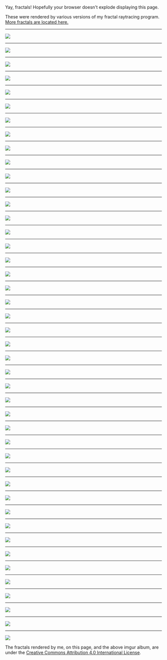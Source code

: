 Yay, fractals! Hopefully your browser doesn't explode displaying this page.

These were rendered by various versions of my fractal raytracing program. [More fractals are located here.](https://imgur.com/a/rmM4v)

---

[![](/image/gold.png)](fractals/gold.png)

---

[![](/image/electric.png)](fractals/electric.png)

---

[![](/image/slice.png)](fractals/slice.png)

---

[![](/image/shiny.png)](fractals/shiny.png)

---

[![](/image/arch_canyon.png)](fractals/arch_canyon.png)

---

[![](/image/aesthetic.png)](fractals/aesthetic.png)

---

[![](/image/rail.png)](fractals/rail.png)

---

[![](/image/angle.png)](fractals/angle.png)

---

[![](/image/bridge.png)](fractals/bridge.png)

---

[![](/image/burst.png)](fractals/burst.png)

---

[![](/image/canyon.png)](fractals/canyon.png)

---

[![](/image/city.png)](fractals/city.png)

---

[![](/image/construction.png)](fractals/construction.png)

---

[![](/image/corner2.png)](fractals/corner2.png)

---

[![](/image/corner.png)](fractals/corner.png)

---

[![](/image/energy.png)](fractals/energy.png)

---

[![](/image/fire.png)](fractals/fire.png)

---

[![](/image/flight.png)](fractals/flight.png)

---

[![](/image/fog4.png)](fractals/fog4.png)

---

[![](/image/fuzz.png)](fractals/fuzz.png)

---

[![](/image/ghost.png)](fractals/ghost.png)

---

[![](/image/giants.png)](fractals/giants.png)

---

[![](/image/grilledCheese.png)](fractals/grilledCheese.png)

---

[![](/image/head.png)](fractals/head.png)

---

[![](/image/iris.png)](fractals/iris.png)

---

[![](/image/lightfog.png)](fractals/lightfog.png)

---

[![](/image/pancakes.png)](fractals/pancakes.png)

---

[![](/image/pastel_big.png)](fractals/pastel_big.png)

---

[![](/image/pastel.png)](fractals/pastel.png)

---

[![](/image/platforms.png)](fractals/platforms.png)

---

[![](/image/rainbow.png)](fractals/rainbow.png)

---

[![](/image/shadows.png)](fractals/shadows.png)

---

[![](/image/ship.png)](fractals/ship.png)

---

[![](/image/snow.png)](fractals/snow.png)

---

[![](/image/space.png)](fractals/space.png)

---

[![](/image/spectrum.png)](fractals/spectrum.png)

---

[![](/image/sphere.png)](fractals/sphere.png)

---

[![](/image/spindles.png)](fractals/spindles.png)

---

[![](/image/sunshadow.png)](fractals/sunshadow.png)

---

[![](/image/uh.png)](fractals/uh.png)

---

[![](/image/underwater.png)](fractals/underwater.png)

---

[![](/image/underworld.png)](fractals/underworld.png)

---

[![](/image/watchers.png)](fractals/watchers.png)

---

![](https://licensebuttons.net/l/by/4.0/88x31.png)

The fractals rendered by me, on this page, and the above imgur album, are under the [Creative Commons Attribution 4.0 International License](https://creativecommons.org/licenses/by/4.0/).
